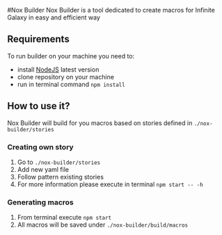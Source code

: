 #Nox Builder
Nox Builder is a tool dedicated to create macros for Infinite Galaxy in easy and efficient way

## Requirements
To run builder on your machine you need to:
* install [NodeJS](https://nodejs.org/) latest version
* clone repository on your machine
* run in terminal command `npm install`

## How to use it?
Nox Builder will build for you macros based on stories defined in `./nox-builder/stories`<br/>

### Creating own story
1. Go to `./nox-builder/stories`
2. Add new yaml file
3. Follow pattern existing stories
4. For more information please execute in terminal `npm start -- -h`

### Generating macros
1. From terminal execute `npm start`
2. All macros will be saved under `./nox-builder/build/macros`